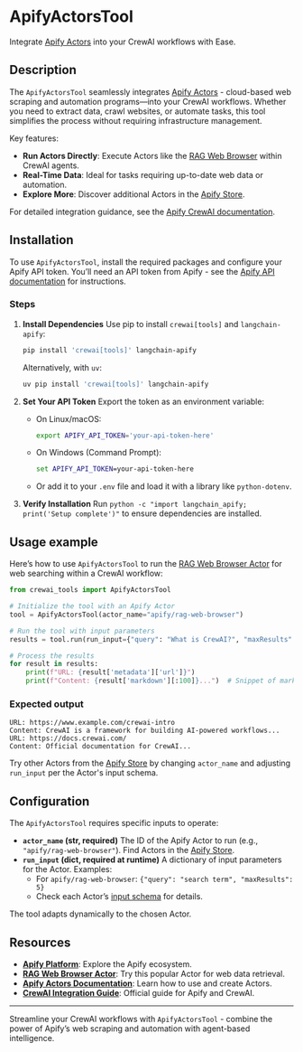 # ApifyActorsTool
Integrate [Apify Actors](https://apify.com/) into your CrewAI workflows with Ease.

## Description
The `ApifyActorsTool` seamlessly integrates [Apify Actors](https://apify.com/) - cloud-based web scraping and automation programs—into your CrewAI workflows. Whether you need to extract data, crawl websites, or automate tasks, this tool simplifies the process without requiring infrastructure management.

Key features:
- **Run Actors Directly**: Execute Actors like the [RAG Web Browser](https://apify.com/apify/rag-web-browser) within CrewAI agents.
- **Real-Time Data**: Ideal for tasks requiring up-to-date web data or automation.
- **Explore More**: Discover additional Actors in the [Apify Store](https://apify.com/store).

For detailed integration guidance, see the [Apify CrewAI documentation](https://docs.apify.com/platform/integrations/crewai).

## Installation
To use `ApifyActorsTool`, install the required packages and configure your Apify API token. You’ll need an API token from Apify - see the [Apify API documentation](https://docs.apify.com/platform/integrations/api) for instructions.

### Steps
1. **Install Dependencies**
   Use pip to install `crewai[tools]` and `langchain-apify`:
   ```bash
   pip install 'crewai[tools]' langchain-apify
   ```
   Alternatively, with `uv`:
   ```bash
   uv pip install 'crewai[tools]' langchain-apify
   ```

2. **Set Your API Token**
   Export the token as an environment variable:
   - On Linux/macOS:
     ```bash
     export APIFY_API_TOKEN='your-api-token-here'
     ```
   - On Windows (Command Prompt):
     ```cmd
     set APIFY_API_TOKEN=your-api-token-here
     ```
   - Or add it to your `.env` file and load it with a library like `python-dotenv`.

3. **Verify Installation**
   Run `python -c "import langchain_apify; print('Setup complete')"` to ensure dependencies are installed.

## Usage example
Here’s how to use `ApifyActorsTool` to run the [RAG Web Browser Actor](https://apify.com/apify/rag-web-browser) for web searching within a CrewAI workflow:

```python
from crewai_tools import ApifyActorsTool

# Initialize the tool with an Apify Actor
tool = ApifyActorsTool(actor_name="apify/rag-web-browser")

# Run the tool with input parameters
results = tool.run(run_input={"query": "What is CrewAI?", "maxResults": 5})

# Process the results
for result in results:
    print(f"URL: {result['metadata']['url']}")
    print(f"Content: {result['markdown'][:100]}...")  # Snippet of markdown content
```

### Expected output
```
URL: https://www.example.com/crewai-intro
Content: CrewAI is a framework for building AI-powered workflows...
URL: https://docs.crewai.com/
Content: Official documentation for CrewAI...
```

Try other Actors from the [Apify Store](https://apify.com/store) by changing `actor_name` and adjusting `run_input` per the Actor's input schema.

## Configuration
The `ApifyActorsTool` requires specific inputs to operate:

- **`actor_name` (str, required)**
  The ID of the Apify Actor to run (e.g., `"apify/rag-web-browser"`). Find Actors in the [Apify Store](https://apify.com/store).
- **`run_input` (dict, required at runtime)**
  A dictionary of input parameters for the Actor. Examples:
  - For `apify/rag-web-browser`: `{"query": "search term", "maxResults": 5}`
  - Check each Actor’s [input schema](https://apify.com/apify/rag-web-browser/input-schema) for details.

The tool adapts dynamically to the chosen Actor.

## Resources
- **[Apify Platform](https://apify.com/)**: Explore the Apify ecosystem.
- **[RAG Web Browser Actor](https://apify.com/apify/rag-web-browser)**: Try this popular Actor for web data retrieval.
- **[Apify Actors Documentation](https://docs.apify.com/platform/actors)**: Learn how to use and create Actors.
- **[CrewAI Integration Guide](https://docs.apify.com/platform/integrations/crewai)**: Official guide for Apify and CrewAI.

---

Streamline your CrewAI workflows with `ApifyActorsTool` - combine the power of Apify’s web scraping and automation with agent-based intelligence.
